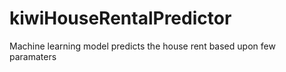 # kiwiHouseRentalPredictor
Machine learning model predicts the house rent based upon few paramaters
